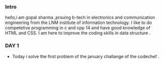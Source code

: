 ### Intro

hello,i am gopal sharma ,prsuing b-tech in electronics and communication engineering from the LNM institute of information technology.
I like to do competetive programming in c and cpp 14 and have good knowledge of HTML and CSS.
I am here to improve the coding skills in data structure .

###   DAY 1

* Today i solve the first problem of the january challange of the codechef .
